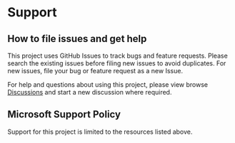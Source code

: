 
# Support

## How to file issues and get help  

This project uses GitHub Issues to track bugs and feature requests. Please search the existing 
issues before filing new issues to avoid duplicates.  For new issues, file your bug or 
feature request as a new Issue.

For help and questions about using this project, please view browse [Discussions](https://github.com/microsoft/BabylonJS-React-Template/discussions) and start a new discussion where required.

## Microsoft Support Policy  

Support for this project is limited to the resources listed above.

